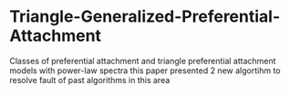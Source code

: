 # Triangle-Generalized-Preferential-Attachment
Classes of preferential attachment and triangle preferential attachment models with power-law spectra
this paper presented 2 new algortihm to resolve fault of past algorithms in this area 
